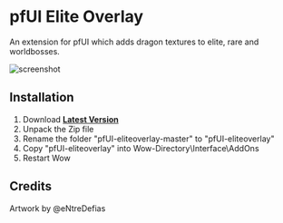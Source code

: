 # pfUI Elite Overlay

An extension for pfUI which adds dragon textures to elite, rare and worldbosses.

![screenshot](https://raw.githubusercontent.com/shagu/ShaguAddons/master/_img/pfUI-eliteoverlay/screenshot.png)

## Installation
1. Download **[Latest Version](https://github.com/shagu/pfUI-eliteoverlay/archive/master.zip)**
2. Unpack the Zip file
3. Rename the folder "pfUI-eliteoverlay-master" to "pfUI-eliteoverlay"
4. Copy "pfUI-eliteoverlay" into Wow-Directory\Interface\AddOns
5. Restart Wow

## Credits
Artwork by @eNtreDefias
